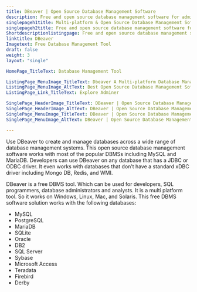 ```yaml
---
title: DBeaver | Open Source Database Management Software
description: Free and open source database management software for administration of all popular databases. Supports cloud data-sources and enterprise security standards.
singlepageh1title: Multi-platform & Open Source Database Management Software
singlepageh2title: Free and open source database management software for administration of all popular databases. Supports cloud data-sources and enterprise security standards.
Shortdescriptionlistingpage: Free and open source database management software for administration of all popular databases. Supports cloud data-sources and enterprise security standards.
linktitle: DBeaver
Imagetext: Free Database Management Tool
draft: false
weight: 3
layout: "single"

HomePage_TitleText: Database Management Tool

ListingPage_MenuImage_TitleText: Dbeaver A Multi-platform Database Management Tool For All
ListingPage_MenuImage_AltText: Best Open Source Database Management Software
ListingPage_Link_TitleText: Explore Adminer

SinglePage_HeaderImage_TitleText: DBeaver | Open Source Database Management Software
SinglePage_HeaderImage_AltText: DBeaver | Open Source Database Management Software
SinglePage_MenuImage_TitleText: DBeaver | Open Source Database Management Software
SinglePage_MenuImage_AltText: DBeaver | Open Source Database Management Software

---
```


Use DBeaver to create and manage databases across a wide range of database management systems. This open source database management software works with most of the popular DBMSs including MySQL and MariaDB. Developers can use DBeaver on any database that has a JDBC or ODBC driver. It even works with databases that don’t have a standard xDBC driver including Mongo DB, Redis, and WMI.

DBeaver is a free DBMS tool. Which can be used for developers, SQL programmers, database administrators and analysts. It is a multi platform tool. So it works on Windows, Linux, Mac, and Solaris. This free DBMS software solution works with the following databases:

- MySQL
- PostgreSQL
- MariaDB
- SQLite
- Oracle
- DB2
- SQL Server
- Sybase
- Microsoft Access
- Teradata
- Firebird
- Derby
 